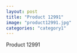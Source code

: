 ```yaml
---
layout: post
title: "Product 12991"
image: "product12991.jpg"
categories: "category1"
---
```

Product 12991
